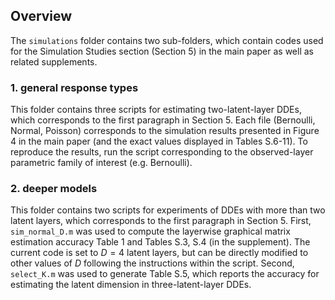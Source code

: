 ## Overview
The `simulations` folder contains two sub-folders, which contain codes used for the Simulation Studies section (Section 5) in the main paper as well as related supplements.

### 1. general response types
This folder contains three scripts for estimating two-latent-layer DDEs, which corresponds to the first paragraph in Section 5.
Each file (Bernoulli, Normal, Poisson) corresponds to the simulation results presented in Figure 4 in the main paper (and the exact values displayed in Tables S.6-11).
To reproduce the results, run the script corresponding to the observed-layer parametric family of interest (e.g. Bernoulli).

### 2. deeper models
This folder contains two scripts for experiments of DDEs with more than two latent layers, which corresponds to the first paragraph in Section 5. 
First, `sim_normal_D.m` was used to compute the layerwise graphical matrix estimation accuracy Table 1 and Tables S.3, S.4 (in the supplement).
The current code is set to $D=4$ latent layers, but can be directly modified to other values of $D$ following the instructions within the script.
Second, `select_K.m` was used to generate Table S.5, which reports the accuracy for estimating the latent dimension in three-latent-layer DDEs.

